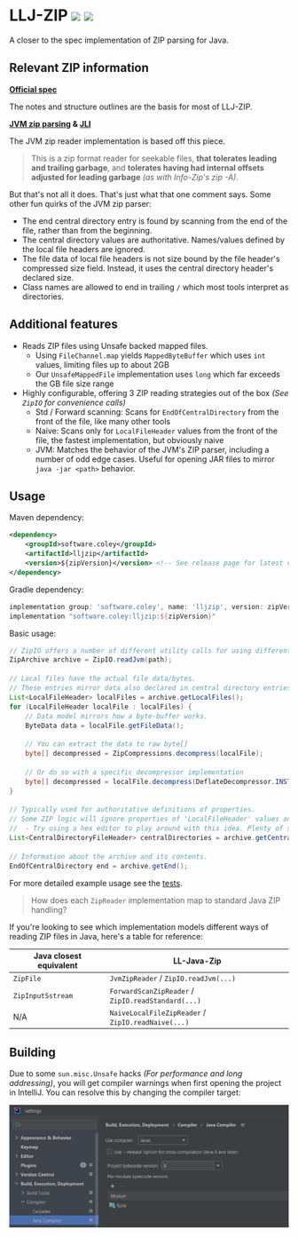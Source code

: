 # LLJ-ZIP [![](https://jitpack.io/v/Col-E/LL-Java-Zip.svg)](https://jitpack.io/#Col-E/LL-Java-Zip) ![](https://github.com/Col-E/LL-Java-Zip/actions/workflows/display_test_results.yml/badge.svg)


A closer to the spec implementation of ZIP parsing for Java.

## Relevant ZIP information
 
**[Official spec](https://pkware.cachefly.net/webdocs/casestudies/APPNOTE.TXT)**

The notes and structure outlines are the basis for most of LLJ-ZIP.

**[JVM zip parsing](https://github.com/openjdk/jdk/tree/6701eba736ac51db4b0d0d7db6c7bdd4ae8a1c16/src/java.base/share/native/libzip) & [JLI](https://github.com/openjdk/jdk/blob/739769c8fc4b496f08a92225a12d07414537b6c0/src/java.base/share/native/libjli/parse_manifest.c#L120)**

The JVM zip reader implementation is based off this piece.

> This is a zip format reader for seekable files, **that tolerates leading and trailing garbage**, 
> and **tolerates having had internal offsets adjusted for leading garbage** _(as with Info-Zip's zip -A)_.

But that's not all it does. That's just what that one comment says. Some other fun quirks of the JVM zip parser:

- The end central directory entry is found by scanning from the end of the file, rather than from the beginning.
- The central directory values are authoritative. Names/values defined by the local file headers are ignored.
- The file data of local file headers is not size bound by the file header's compressed size field. Instead, it uses the central directory header's declared size.
- Class names are allowed to end in trailing `/` which most tools interpret as directories.

## Additional features

- Reads ZIP files using Unsafe backed mapped files.
    - Using `FileChannel.map` yields `MappedByteBuffer` which uses `int` values, limiting files up to about 2GB
    - Our `UnsafeMappedFile` implementation uses `long` which far exceeds the GB file size range
- Highly configurable, offering 3 ZIP reading strategies out of the box _(See `ZipIO` for convenience calls)_
    - Std / Forward scanning: Scans for `EndOfCentralDirectory` from the front of the file, like many other tools
    - Naive: Scans only for `LocalFileHeader` values from the front of the file, the fastest implementation, but obviously naive
    - JVM: Matches the behavior of the JVM's ZIP parser, including a number of odd edge cases. Useful for opening JAR files to mirror `java -jar <path>` behavior.

## Usage

Maven dependency:
```xml
<dependency>
    <groupId>software.coley</groupId>
    <artifactId>lljzip</artifactId>
    <version>${zipVersion}</version> <!-- See release page for latest version -->
</dependency>
```

Gradle dependency:
```groovy
implementation group: 'software.coley', name: 'lljzip', version: zipVersion
implementation "software.coley:lljzip:${zipVersion}"
```

Basic usage:
```java
// ZipIO offers a number of different utility calls for using different ZipReader implementations
ZipArchive archive = ZipIO.readJvm(path);

// Local files have the actual file data/bytes.
// These entries mirror data also declared in central directory entries.
List<LocalFileHeader> localFiles = archive.getLocalFiles();
for (LocalFileHeader localFile : localFiles) {
    // Data model mirrors how a byte-buffer works.
    ByteData data = localFile.getFileData();
    
    // You can extract the data to raw byte[]
    byte[] decompressed = ZipCompressions.decompress(localFile);
    
    // Or do so with a specific decompressor implementation
    byte[] decompressed = localFile.decompress(DeflateDecompressor.INSTANCE);
}

// Typically used for authoritative definitions of properties.
// Some ZIP logic will ignore properties of 'LocalFileHeader' values and use these instead.
//  - Try using a hex editor to play around with this idea. Plenty of samples in the test cases to look at.
List<CentralDirectoryFileHeader> centralDirectories = archive.getCentralDirectories();

// Information about the archive and its contents.
EndOfCentralDirectory end = archive.getEnd();
```

For more detailed example usage see the [tests](src/test/java/software/coley/lljzip).

> How does each `ZipReader` implementation map to standard Java ZIP handling?

If you're looking to see which implementation models different ways of reading ZIP files in Java, here's a table for reference:

| Java closest equivalent | LL-Java-Zip                                        |
|-------------------------|----------------------------------------------------|
| `ZipFile`               | `JvmZipReader` / `ZipIO.readJvm(...)`              |
| `ZipInputSstream`       | `ForwardScanZipReader` / `ZipIO.readStandard(...)` |
| N/A                     | `NaiveLocalFileZipReader` / `ZipIO.readNaive(...)` |


## Building

Due to some `sun.misc.Unsafe` hacks _(For performance and long addressing)_, you will get compiler warnings when first opening the project in IntelliJ.
You can resolve this by changing the compiler target:

![intellij compiler settings](docs/compiler-settings.png)